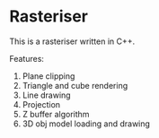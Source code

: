 # Rasteriser


This is a rasteriser written in C++. 

Features:
1. Plane clipping 
2. Triangle and cube rendering
3. Line drawing
4. Projection
5. Z buffer algorithm
6. 3D obj model loading and drawing

